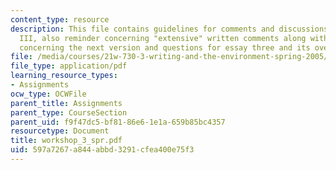 ```yaml
---
content_type: resource
description: This file contains guidelines for comments and discussions for workshop
  III, also reminder concerning "extensive" written comments along with another reminder
  concerning the next version and questions for essay three and its overview.
file: /media/courses/21w-730-3-writing-and-the-environment-spring-2005/597a7267a844abbd3291cfea400e75f3_workshop_3_spr.pdf
file_type: application/pdf
learning_resource_types:
- Assignments
ocw_type: OCWFile
parent_title: Assignments
parent_type: CourseSection
parent_uid: f9f47dc5-bf81-86e6-1e1a-659b85bc4357
resourcetype: Document
title: workshop_3_spr.pdf
uid: 597a7267-a844-abbd-3291-cfea400e75f3
---
```


